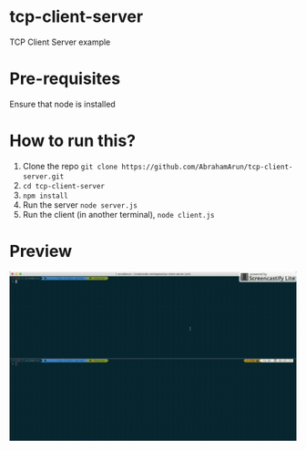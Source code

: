 # tcp-client-server
TCP Client Server example

# Pre-requisites
Ensure that node is installed

# How to run this?
1. Clone the repo `git clone https://github.com/AbrahamArun/tcp-client-server.git`
2. `cd tcp-client-server`
3. `npm install`
4. Run the server `node server.js`
5. Run the client (in another terminal), `node client.js`


# Preview
![preview](./preview-sample.gif)
